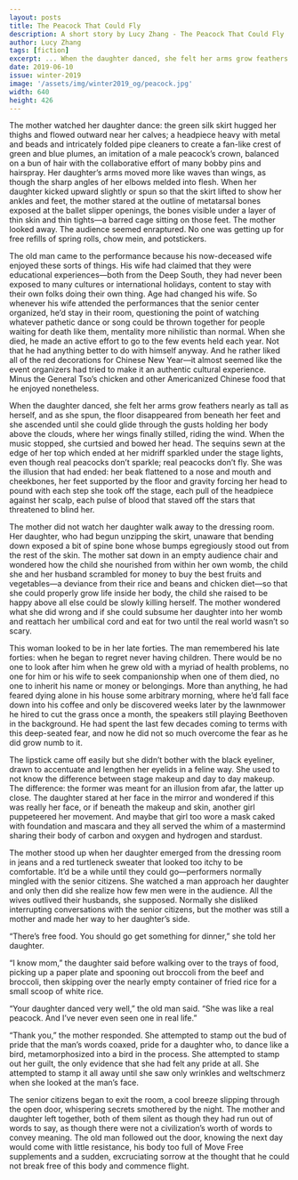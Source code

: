 ```yaml
---
layout: posts
title: The Peacock That Could Fly
description: A short story by Lucy Zhang - The Peacock That Could Fly
author: Lucy Zhang
tags: [fiction]
excerpt: ... When the daughter danced, she felt her arms grow feathers nearly as tall as herself, and as she spun, the floor disappeared ...
date: 2019-06-10
issue: winter-2019
image: '/assets/img/winter2019_og/peacock.jpg'
width: 640
height: 426
---
```



The mother watched her daughter dance: the green silk skirt hugged her thighs and flowed outward near her calves; a headpiece heavy with metal and beads and intricately folded pipe cleaners to create a fan-like crest of green and blue plumes, an imitation of a male peacock’s crown, balanced on a bun of hair with the collaborative effort of many bobby pins and hairspray. Her daughter’s arms moved more like waves than wings, as though the sharp angles of her elbows melded into flesh. When her daughter kicked upward slightly or spun so that the skirt lifted to show her ankles and feet, the mother stared at the outline of metatarsal bones exposed at the ballet slipper openings, the bones visible under a layer of thin skin and thin tights—a barred cage sitting on those feet. The mother looked away. The audience seemed enraptured. No one was getting up for free refills of spring rolls, chow mein, and potstickers.

The old man came to the performance because his now-deceased wife enjoyed these sorts of things. His wife had claimed that they were educational experiences—both from the Deep South, they had never been exposed to many cultures or international holidays, content to stay with their own folks doing their own thing. Age had changed his wife. So whenever his wife attended the performances that the senior center organized, he’d stay in their room, questioning the point of watching whatever pathetic dance or song could be thrown together for people waiting for death like them, mentality more nihilistic than normal. When she died, he made an active effort to go to the few events held each year. Not that he had anything better to do with himself anyway. And he rather liked all of the red decorations for Chinese New Year—it almost seemed like the event organizers had tried to make it an authentic cultural experience. Minus the General Tso’s chicken and other Americanized Chinese food that he enjoyed nonetheless.

When the daughter danced, she felt her arms grow feathers nearly as tall as herself, and as she spun, the floor disappeared from beneath her feet and she ascended until she could glide through the gusts holding her body above the clouds, where her wings finally stilled, riding the wind. When the music stopped, she curtsied and bowed her head. The sequins sewn at the edge of her top which ended at her midriff sparkled under the stage lights, even though real peacocks don’t sparkle; real peacocks don’t fly. She was the illusion that had ended: her beak flattened to a nose and mouth and cheekbones, her feet supported by the floor and gravity forcing her head to pound with each step she took off the stage, each pull of the headpiece against her scalp, each pulse of blood that staved off the stars that threatened to blind her.

The mother did not watch her daughter walk away to the dressing room. Her daughter, who had begun unzipping the skirt, unaware that bending down exposed a bit of spine bone whose bumps egregiously stood out from the rest of the skin. The mother sat down in an empty audience chair and wondered how the child she nourished from within her own womb, the child she and her husband scrambled for money to buy the best fruits and vegetables—a deviance from their rice and beans and chicken diet—so that she could properly grow life inside her body, the child she raised to be happy above all else could be slowly killing herself. The mother wondered what she did wrong and if she could subsume her daughter into her womb and reattach her umbilical cord and eat for two until the real world wasn’t so scary.

This woman looked to be in her late forties. The man remembered his late forties: when he began to regret never having children. There would be no one to look after him when he grew old with a myriad of health problems, no one for him or his wife to seek companionship when one of them died, no one to inherit his name or money or belongings. More than anything, he had feared dying alone in his house some arbitrary morning, where he’d fall face down into his coffee and only be discovered weeks later by the lawnmower he hired to cut the grass once a month, the speakers still playing Beethoven in the background. He had spent the last few decades coming to terms with this deep-seated fear, and now he did not so much overcome the fear as he did grow numb to it.

The lipstick came off easily but she didn’t bother with the black eyeliner, drawn to accentuate and lengthen her eyelids in a feline way. She used to not know the difference between stage makeup and day to day makeup. The difference: the former was meant for an illusion from afar, the latter up close. The daughter stared at her face in the mirror and wondered if this was really her face, or if beneath the makeup and skin, another girl puppeteered her movement. And maybe that girl too wore a mask caked with foundation and mascara and they all served the whim of a mastermind sharing their body of carbon and oxygen and hydrogen and stardust.

The mother stood up when her daughter emerged from the dressing room in jeans and a red turtleneck sweater that looked too itchy to be comfortable. It’d be a while until they could go—performers normally mingled with the senior citizens. She watched a man approach her daughter and only then did she realize how few men were in the audience. All the wives outlived their husbands, she supposed. Normally she disliked interrupting conversations with the senior citizens, but the mother was still a mother and made her way to her daughter’s side.

“There’s free food. You should go get something for dinner,” she told her daughter.

“I know mom,” the daughter said before walking over to the trays of food, picking up a paper plate and spooning out broccoli from the beef and broccoli, then skipping over the nearly empty container of fried rice for a small scoop of white rice.

“Your daughter danced very well,” the old man said. “She was like a real peacock. And I’ve never even seen one in real life.”

“Thank you,” the mother responded. She attempted to stamp out the bud of pride that the man’s words coaxed, pride for a daughter who, to dance like a bird, metamorphosized into a bird in the process. She attempted to stamp out her guilt, the only evidence that she had felt any pride at all. She attempted to stamp it all away until she saw only wrinkles and weltschmerz when she looked at the man’s face.

The senior citizens began to exit the room, a cool breeze slipping through the open door, whispering secrets smothered by the night. The mother and daughter left together, both of them silent as though they had run out of words to say, as though there were not a civilization’s worth of words to convey meaning. The old man followed out the door, knowing the next day would come with little resistance, his body too full of Move Free supplements and a sudden, excruciating sorrow at the thought that he could not break free of this body and commence flight.
